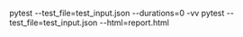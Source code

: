 pytest --test_file=test_input.json --durations=0 -vv
pytest --test_file=test_input.json --html=report.html
